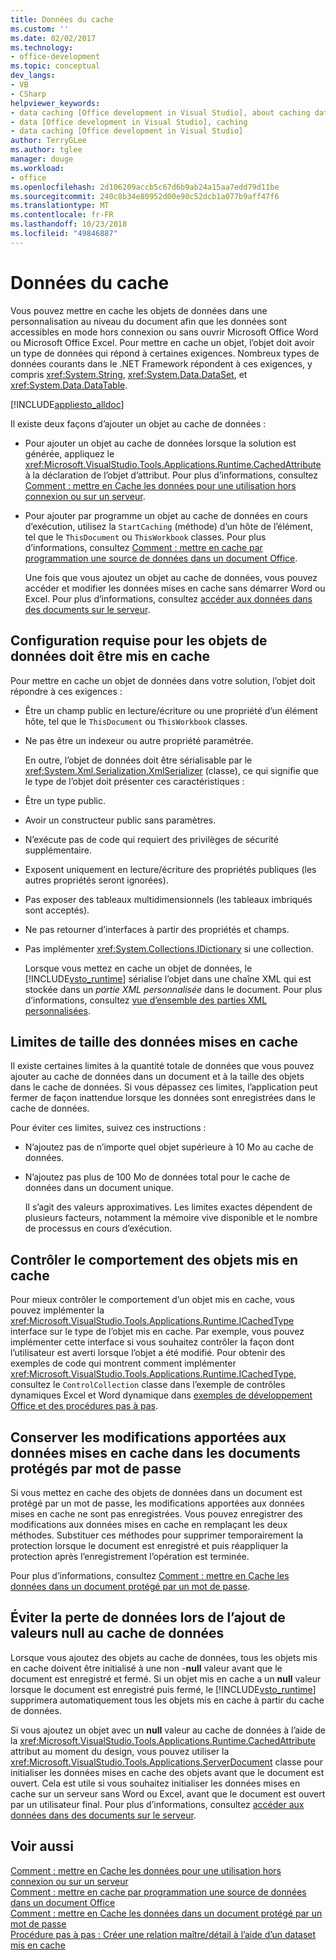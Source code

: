 ```yaml
---
title: Données du cache
ms.custom: ''
ms.date: 02/02/2017
ms.technology:
- office-development
ms.topic: conceptual
dev_langs:
- VB
- CSharp
helpviewer_keywords:
- data caching [Office development in Visual Studio], about caching data
- data [Office development in Visual Studio], caching
- data caching [Office development in Visual Studio]
author: TerryGLee
ms.author: tglee
manager: douge
ms.workload:
- office
ms.openlocfilehash: 2d106209accb5c67d6b9ab24a15aa7edd79d11be
ms.sourcegitcommit: 240c8b34e80952d00e90c52dcb1a077b9aff47f6
ms.translationtype: MT
ms.contentlocale: fr-FR
ms.lasthandoff: 10/23/2018
ms.locfileid: "49846887"
---
```

# <a name="cache-data"></a>Données du cache
  Vous pouvez mettre en cache les objets de données dans une personnalisation au niveau du document afin que les données sont accessibles en mode hors connexion ou sans ouvrir Microsoft Office Word ou Microsoft Office Excel. Pour mettre en cache un objet, l’objet doit avoir un type de données qui répond à certaines exigences. Nombreux types de données courants dans le .NET Framework répondent à ces exigences, y compris <xref:System.String>, <xref:System.Data.DataSet>, et <xref:System.Data.DataTable>.  
  
 [!INCLUDE[appliesto_alldoc](../vsto/includes/appliesto-alldoc-md.md)]  
  
 Il existe deux façons d’ajouter un objet au cache de données :  
  
- Pour ajouter un objet au cache de données lorsque la solution est générée, appliquez le <xref:Microsoft.VisualStudio.Tools.Applications.Runtime.CachedAttribute> à la déclaration de l’objet d’attribut. Pour plus d’informations, consultez [Comment : mettre en Cache les données pour une utilisation hors connexion ou sur un serveur](../vsto/how-to-cache-data-for-use-offline-or-on-a-server.md).  
  
- Pour ajouter par programme un objet au cache de données en cours d’exécution, utilisez la `StartCaching` (méthode) d’un hôte de l’élément, tel que le `ThisDocument` ou `ThisWorkbook` classes. Pour plus d’informations, consultez [Comment : mettre en cache par programmation une source de données dans un document Office](../vsto/how-to-programmatically-cache-a-data-source-in-an-office-document.md).  
  
  Une fois que vous ajoutez un objet au cache de données, vous pouvez accéder et modifier les données mises en cache sans démarrer Word ou Excel. Pour plus d’informations, consultez [accéder aux données dans des documents sur le serveur](../vsto/accessing-data-in-documents-on-the-server.md).  
  
## <a name="requirements-for-data-objects-to-be-cached"></a>Configuration requise pour les objets de données doit être mis en cache  
 Pour mettre en cache un objet de données dans votre solution, l’objet doit répondre à ces exigences :  
  
- Être un champ public en lecture/écriture ou une propriété d’un élément hôte, tel que le `ThisDocument` ou `ThisWorkbook` classes.  
  
- Ne pas être un indexeur ou autre propriété paramétrée.  
  
  En outre, l’objet de données doit être sérialisable par le <xref:System.Xml.Serialization.XmlSerializer> (classe), ce qui signifie que le type de l’objet doit présenter ces caractéristiques :  
  
- Être un type public.  
  
- Avoir un constructeur public sans paramètres.  
  
- N’exécute pas de code qui requiert des privilèges de sécurité supplémentaire.  
  
- Exposent uniquement en lecture/écriture des propriétés publiques (les autres propriétés seront ignorées).  
  
- Pas exposer des tableaux multidimensionnels (les tableaux imbriqués sont acceptés).  
  
- Ne pas retourner d’interfaces à partir des propriétés et champs.  
  
- Pas implémenter <xref:System.Collections.IDictionary> si une collection.  
  
  Lorsque vous mettez en cache un objet de données, le [!INCLUDE[vsto_runtime](../vsto/includes/vsto-runtime-md.md)] sérialise l’objet dans une chaîne XML qui est stockée dans un *partie XML personnalisée* dans le document. Pour plus d’informations, consultez [vue d’ensemble des parties XML personnalisées](../vsto/custom-xml-parts-overview.md).  
  
## <a name="cached-data-size-limits"></a>Limites de taille des données mises en cache  
 Il existe certaines limites à la quantité totale de données que vous pouvez ajouter au cache de données dans un document et à la taille des objets dans le cache de données. Si vous dépassez ces limites, l’application peut fermer de façon inattendue lorsque les données sont enregistrées dans le cache de données.  
  
 Pour éviter ces limites, suivez ces instructions :  
  
- N’ajoutez pas de n’importe quel objet supérieure à 10 Mo au cache de données.  
  
- N’ajoutez pas plus de 100 Mo de données total pour le cache de données dans un document unique.  
  
  Il s’agit des valeurs approximatives. Les limites exactes dépendent de plusieurs facteurs, notamment la mémoire vive disponible et le nombre de processus en cours d’exécution.  
  
## <a name="control-the-behavior-of-cached-objects"></a>Contrôler le comportement des objets mis en cache  
 Pour mieux contrôler le comportement d’un objet mis en cache, vous pouvez implémenter la <xref:Microsoft.VisualStudio.Tools.Applications.Runtime.ICachedType> interface sur le type de l’objet mis en cache. Par exemple, vous pouvez implémenter cette interface si vous souhaitez contrôler la façon dont l’utilisateur est averti lorsque l’objet a été modifié. Pour obtenir des exemples de code qui montrent comment implémenter <xref:Microsoft.VisualStudio.Tools.Applications.Runtime.ICachedType>, consultez le `ControlCollection` classe dans l’exemple de contrôles dynamiques Excel et Word dynamique dans [exemples de développement Office et des procédures pas à pas](../vsto/office-development-samples-and-walkthroughs.md).  
  
## <a name="persist-changes-to-cached-data-in-password-protected-documents"></a>Conserver les modifications apportées aux données mises en cache dans les documents protégés par mot de passe  
 Si vous mettez en cache des objets de données dans un document est protégé par un mot de passe, les modifications apportées aux données mises en cache ne sont pas enregistrées. Vous pouvez enregistrer des modifications aux données mises en cache en remplaçant les deux méthodes. Substituer ces méthodes pour supprimer temporairement la protection lorsque le document est enregistré et puis réappliquer la protection après l’enregistrement l’opération est terminée.  
  
 Pour plus d’informations, consultez [Comment : mettre en Cache les données dans un document protégé par un mot de passe](../vsto/how-to-cache-data-in-a-password-protected-document.md).  
  
## <a name="prevent-data-loss-when-adding-null-values-to-the-data-cache"></a>Éviter la perte de données lors de l’ajout de valeurs null au cache de données  
 Lorsque vous ajoutez des objets au cache de données, tous les objets mis en cache doivent être initialisé à une non -**null** valeur avant que le document est enregistré et fermé. Si un objet mis en cache a un **null** valeur lorsque le document est enregistré puis fermé, le [!INCLUDE[vsto_runtime](../vsto/includes/vsto-runtime-md.md)] supprimera automatiquement tous les objets mis en cache à partir du cache de données.  
  
 Si vous ajoutez un objet avec un **null** valeur au cache de données à l’aide de la <xref:Microsoft.VisualStudio.Tools.Applications.Runtime.CachedAttribute> attribut au moment du design, vous pouvez utiliser la <xref:Microsoft.VisualStudio.Tools.Applications.ServerDocument> classe pour initialiser les données mises en cache des objets avant que le document est ouvert. Cela est utile si vous souhaitez initialiser les données mises en cache sur un serveur sans Word ou Excel, avant que le document est ouvert par un utilisateur final. Pour plus d’informations, consultez [accéder aux données dans des documents sur le serveur](../vsto/accessing-data-in-documents-on-the-server.md).  
  
## <a name="see-also"></a>Voir aussi  
 [Comment : mettre en Cache les données pour une utilisation hors connexion ou sur un serveur](../vsto/how-to-cache-data-for-use-offline-or-on-a-server.md)   
 [Comment : mettre en cache par programmation une source de données dans un document Office](../vsto/how-to-programmatically-cache-a-data-source-in-an-office-document.md)   
 [Comment : mettre en Cache les données dans un document protégé par un mot de passe](../vsto/how-to-cache-data-in-a-password-protected-document.md)   
 [Procédure pas à pas : Créer une relation maître/détail à l’aide d’un dataset mis en cache](../vsto/walkthrough-creating-a-master-detail-relation-using-a-cached-dataset.md)  
  
  